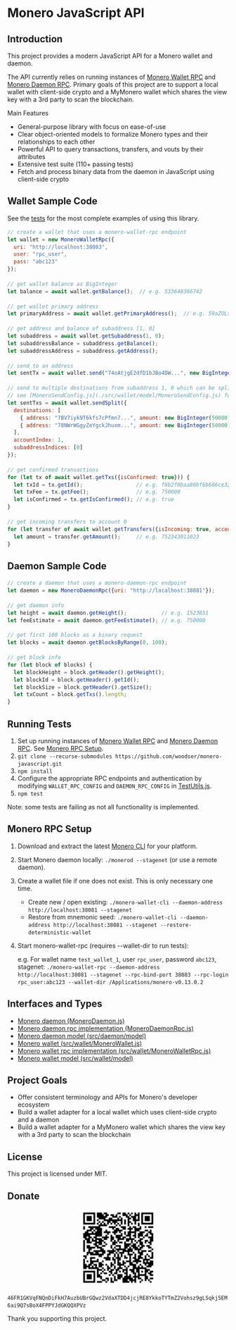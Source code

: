 # Monero JavaScript API

## Introduction

This project provides a modern JavaScript API for a Monero wallet and daemon.

The API currently relies on running instances of [Monero Wallet RPC](https://getmonero.org/resources/developer-guides/wallet-rpc.html) and [Monero Daemon RPC](https://getmonero.org/resources/developer-guides/daemon-rpc.html).  Primary goals of this project are to support a local wallet with client-side crypto and a MyMonero wallet which shares the view key with a 3rd party to scan the blockchain.

Main Features

- General-purpose library with focus on ease-of-use
- Clear object-oriented models to formalize Monero types and their relationships to each other
- Powerful API to query transactions, transfers, and vouts by their attributes
- Extensive test suite (110+ passing tests)
- Fetch and process binary data from the daemon in JavaScript using client-side crypto

## Wallet Sample Code

See the [tests](tests) for the most complete examples of using this library.

```js
// create a wallet that uses a monero-wallet-rpc endpoint
let wallet = new MoneroWalletRpc({
  uri: "http://localhost:38083",
  user: "rpc_user",
  pass: "abc123"
});

// get wallet balance as BigInteger
let balance = await wallet.getBalance();  // e.g. 533648366742
   
// get wallet primary address
let primaryAddress = await wallet.getPrimaryAddress();  // e.g. 59aZULsUF3YNSKGiHz4J...
    
// get address and balance of subaddress [1, 0]
let subaddress = await wallet.getSubaddress(1, 0);
let subaddressBalance = subaddress.getBalance();
let subaddressAddress = subaddress.getAddress();

// send to an address
let sentTx = await wallet.send("74oAtjgE2dfD1bJBo4DW...", new BigInteger(50000));

// send to multiple destinations from subaddress 1, 0 which can be split into multiple transactions
// see [MoneroSendConfig.js](./src/wallet/model/MoneroSendConfig.js) for all config options or to build a config object
let sentTxs = await wallet.sendSplit({
  destinations: [
    { address: "7BV7iyk9T6kfs7cPfmn7...", amount: new BigInteger(50000) },
    { address: "78NWrWGgyZeYgckJhuxm...", amount: new BigInteger(50000) }
  ],
  accountIndex: 1,
  subaddressIndices: [0]
});

// get confirmed transactions
for (let tx of await wallet.getTxs({isConfirmed: true})) {
  let txId = tx.getId();                 // e.g. f8b2f0baa80bf6b686ce32f99ff7bb15a0f198baf7aed478e933ee9a73c69f80
  let txFee = tx.getFee();               // e.g. 750000
  let isConfirmed = tx.getIsConfirmed(); // e.g. true
}

// get incoming transfers to account 0
for (let transfer of await wallet.getTransfers({isIncoming: true, accountIndex: 0})) {
  let amount = transfer.getAmount();     // e.g. 752343011023
}
```

## Daemon Sample Code

```js
// create a daemon that uses a monero-daemon-rpc endpoint
let daemon = new MoneroDaemonRpc({uri: "http://localhost:38081"});

// get daemon info
let height = await daemon.getHeight();           // e.g. 1523651
let feeEstimate = await daemon.getFeeEstimate(); // e.g. 750000

// get first 100 blocks as a binary request
let blocks = await daemon.getBlocksByRange(0, 100);

// get block info
for (let block of blocks) {
  let blockHeight = block.getHeader().getHeight();
  let blockId = block.getHeader().getId();
  let blockSize = block.getHeader().getSize();
  let txCount = block.getTxs().length;
}
```

## Running Tests

1. Set up running instances of [Monero Wallet RPC](https://getmonero.org/resources/developer-guides/wallet-rpc.html) and [Monero Daemon RPC](https://getmonero.org/resources/developer-guides/daemon-rpc.html).  See [Monero RPC Setup](#monero-rpc-setup).
2. `git clone --recurse-submodules https://github.com/woodser/monero-javascript.git`
3. `npm install`
4. Configure the appropriate RPC endpoints and authentication by modifying `WALLET_RPC_CONFIG` and `DAEMON_RPC_CONFIG` in [TestUtils.js](tests/TestUtils.js).
5. `npm test`

Note: some tests are failing as not all functionality is implemented.

## Monero RPC Setup

1. Download and extract the latest [Monero CLI](https://getmonero.org/downloads/) for your platform.
2. Start Monero daemon locally: `./monerod --stagenet` (or use a remote daemon).
3. Create a wallet file if one does not exist.  This is only necessary one time.
	- Create new / open existing: `./monero-wallet-cli --daemon-address http://localhost:38081 --stagenet`
	- Restore from mnemonic seed: `./monero-wallet-cli --daemon-address http://localhost:38081 --stagenet --restore-deterministic-wallet`
4. Start monero-wallet-rpc (requires --wallet-dir to run tests):
	
	e.g. For wallet name `test_wallet_1`, user `rpc_user`, password `abc123`, stagenet: `./monero-wallet-rpc --daemon-address http://localhost:38081 --stagenet --rpc-bind-port 38083 --rpc-login rpc_user:abc123 --wallet-dir /Applications/monero-v0.13.0.2`

## Interfaces and Types

- [Monero daemon (MoneroDaemon.js)](src/daemon/MoneroDaemon.js)
- [Monero daemon rpc implementation (MoneroDaemonRpc.js)](src/daemon/MoneroDaemonRpc.js)
- [Monero daemon model (src/daemon/model)](src/daemon/model)
- [Monero wallet (src/wallet/MoneroWallet.js)](src/wallet/MoneroWallet.js)
- [Monero wallet rpc implementation (src/wallet/MoneroWalletRpc.js)](src/wallet/MoneroWalletRpc.js)
- [Monero wallet model (src/wallet/model)](src/wallet/model)

## Project Goals

- Offer consistent terminology and APIs for Monero's developer ecosystem
- Build a wallet adapter for a local wallet which uses client-side crypto and a daemon
- Build a wallet adapter for a MyMonero wallet which shares the view key with a 3rd party to scan the blockchain

## License

This project is licensed under MIT.

## Donate

<p align="center">
	<img src="donate.png" width="175" height="175"/>
</p>

`46FR1GKVqFNQnDiFkH7AuzbUBrGQwz2VdaXTDD4jcjRE8YkkoTYTmZ2Vohsz9gLSqkj5EM6ai9Q7sBoX4FPPYJdGKQQXPVz`

Thank you supporting this project.